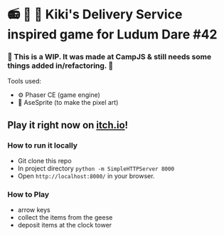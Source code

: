 # 📻 🥨 🎃 Kiki's Delivery Service inspired game for Ludum Dare #42 
### 🚧 This is a WIP. It was made at CampJS & still needs some things added in/refactoring. 🚧

Tools used:

- ⚙️  Phaser CE (game engine)
- 🎨  AseSprite (to make the pixel art)

## Play it right now on [itch.io](https://lillypiri.itch.io/kikis-delivery-service-ludum-dare-42)!

### How to run it locally
- Git clone this repo
- In project directory `python -m SimpleHTTPServer 8000`
- Open `http://localhost:8000/` in your browser.

### How to Play
- arrow keys 
- collect the items from the geese
- deposit items at the clock tower
